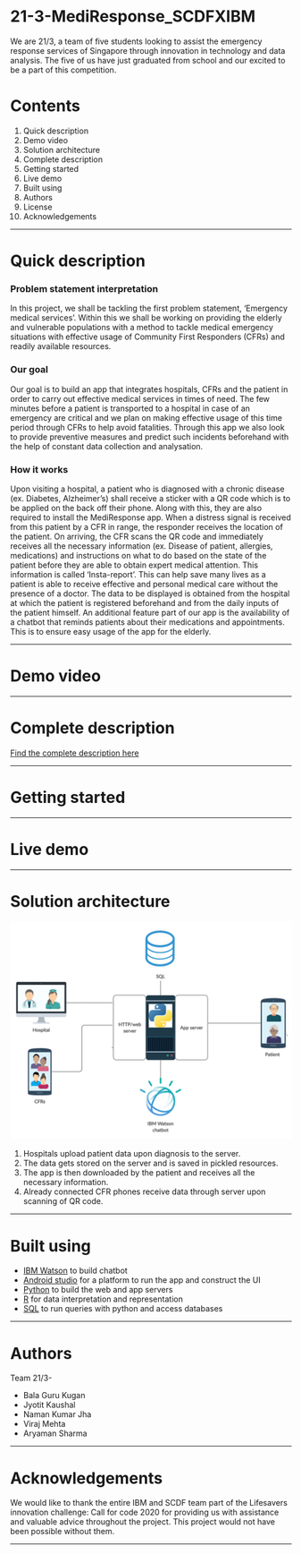# 21-3-MediResponse_SCDFXIBM
We are 21/3, a team of five students looking to assist the emergency response services of Singapore through innovation in technology and data analysis. The five of us have just graduated from school and our excited to be a part of this competition. 

**Contents**
=============
1. Quick description 
2. Demo video
3. Solution architecture
4. Complete description
5. Getting started 
6. Live demo
7. Built using 
8. Authors
9. License 
10. Acknowledgements 

-----------

**Quick description**
====================

### Problem statement interpretation
In this project, we shall be tackling the first problem statement, ‘Emergency medical services’.  Within this we shall be working on providing the elderly and vulnerable populations with a method to tackle medical emergency situations with effective usage of Community First Responders (CFRs) and readily available resources.


### Our goal
Our goal is to build an app that integrates hospitals, CFRs and the patient in order to carry out effective medical services in times of need. The few minutes before a patient is transported to a hospital in case of an emergency are critical and we plan on making effective usage of this time period through CFRs to help avoid fatalities. 
Through this app we also look to provide preventive measures and predict such incidents beforehand with the help of constant data collection and analysation. 


### How it works
Upon visiting a hospital, a patient who is diagnosed with a chronic disease (ex. Diabetes, Alzheimer’s) shall receive a sticker with a QR code which is to be applied on the back off their phone. Along with this, they are also required to install the MediResponse app.   When a distress signal is received from this patient by a CFR in range, the responder receives the location of the patient. On arriving, the CFR scans the QR code and immediately receives all the necessary information (ex. Disease of patient, allergies, medications) and instructions on what to do based on the state of the patient before they are able to obtain expert medical attention. This information is called ‘Insta-report’. This can help save many lives as a patient is able to receive effective and personal medical care without the presence of a doctor. The data to be displayed is obtained from the hospital at which the patient is registered beforehand and from the daily inputs of the patient himself. An additional feature part of our app is the availability of a chatbot that reminds patients about their medications and appointments. This is to ensure easy usage of the app for the elderly.

------

**Demo video**
==============

-------

# **Complete description**

[Find the complete description here](https://github.com/Aryaman310/21-3-MediResponse_SCDFXIBM/blob/master/Complete%20description.md)

-----

# **Getting started**

----------

# **Live demo**

--------

# **Solution architecture**

![](https://github.com/Aryaman310/21-3-MediResponse_SCDFXIBM/blob/master/Program%20architecture.png)

1. Hospitals upload patient data upon diagnosis to the server.
2. The data gets stored on the server and is saved in pickled resources.
3. The app is then downloaded by the patient and receives all the necessary information. 
4. Already connected CFR phones receive data through server upon scanning of QR code.

----------

# **Built using**

- [IBM Watson](https://www.ibm.com/sg-en/watson) to build chatbot
- [Android studio](https://developer.android.com/studio) for a platform to run the app and construct the UI
- [Python](https://www.python.org/)  to build the web and app servers
- [R](https://www.r-project.org/) for data interpretation and representation
- [SQL](https://www.mysql.com/) to run queries with python and access databases

-------

# **Authors** 

Team 21/3-
 - Bala Guru Kugan
 - Jyotit Kaushal 
 - Naman Kumar Jha 
 - Viraj Mehta
 - Aryaman Sharma

------

# **Acknowledgements**

We would like to thank the entire IBM and SCDF team part of the Lifesavers innovation challenge: Call for code 2020 for providing us with assistance and valuable advice throughout the project. This project would not have been possible without them. 

----------
